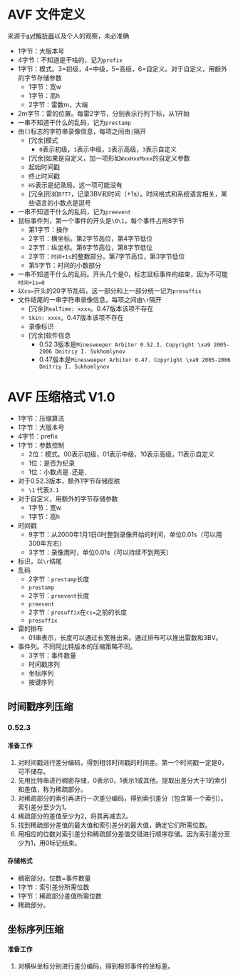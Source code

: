 # AVF 文件定义
来源于[avf解析器](https://github.com/Minesweeper-World/minesweeper-rawvf)以及个人的观察，未必准确

- 1字节：大版本号
- 4字节：不知道是干啥的，记为`prefix`
- 1字节：模式。3=初级，4=中级，5=高级，6=自定义。对于自定义，用额外的字节存储参数
  - 1字节：宽w
  - 1字节：高h
  - 2字节：雷数m，大端
- 2m字节：雷的位置。每雷2字节，分别表示行列下标，从1开始
- 一串不知道干什么的乱码，记为`prestamp`
- 由`[]`标志的字符串录像信息，每项之间由`|`隔开
  - [冗余]模式
    - `0`表示初级，`1`表示中级，`2`表示高级，`3`表示自定义
  - [冗余]如果是自定义，加一项形如`WxxHxxMxxx`的自定义参数
  - 起始时间戳
  - 终止时间戳
  - `HS`表示是纪录局。这一项可能没有
  - [冗余]形如`B?T?`，记录3BV和时间（+1s）。时间格式和系统语言相关，某些语言的小数点是逗号
- 一串不知道干什么的乱码，记为`preevent`
- 鼠标事件列，第一个事件的开头是`\0\1`，每个事件占用8字节
  - 第1字节：操作
  - 2字节：横坐标。第2字节高位，第4字节低位
  - 2字节：纵坐标。第6字节高位，第8字节低位
  - 2字节：`时间+1s`的整数部分。第7字节高位，第3字节低位
  - 第5字节：时间的小数部分
- 一串不知道干什么的乱码。开头几个是0，标志鼠标事件的结束，因为不可能`时间+1s=0`
- 以`cs=`开头的20字节乱码，这一部分和上一部分统一记为`presuffix`
- 文件结尾的一串字符串录像信息，每项之间由`\r`隔开
  - [冗余]`RealTime: xxxx`。0.47版本该项不存在
  - `Skin: xxxx`。0.47版本该项不存在
  - 录像标识
  - [冗余]软件信息
    - 0.52.3版本是`Minesweeper Arbiter 0.52.3. Copyright \xa9 2005-2006 Dmitriy I. Sukhomlynov`
    - 0.47版本是`Minesweeper Arbiter 0.47. Copyright \xa9 2005-2006 Dmitriy I. Sukhomlynov`

# AVF 压缩格式 V1.0
- 1字节：压缩算法
- 1字节：大版本号
- 4字节：prefix
- 1字节：参数控制
  - 2位：模式。00表示初级，01表示中级，10表示高级，11表示自定义
  - 1位：是否为纪录
  - 1位：小数点是`.`还是`,`
- 对于0.52.3版本，额外1字节存储皮肤
  - `\1` 代表`3.1`
- 对于自定义，用额外的字节存储参数
  - 1字节：宽w
  - 1字节：高h
- 时间戳
  - 9字节：从2000年1月1日0时整到录像开始的时间，单位0.01s（可以用300年左右）
  - 3字节：录像用时，单位0.01s（可以持续不到两天）
- 标识，以`\r`结尾
- 乱码
  - 2字节：`prestamp`长度
  - `prestamp`
  - 2字节：`preevent`长度
  - `preevent`
  - 2字节：`presuffix`在`cs=`之前的长度
  - `presuffix`
- 雷的排布
  - 01串表示，长度可以通过长宽推出来。通过排布可以推出雷数和3BV。
- 事件列。不同阿比特版本的压缩策略不同。
  - 3字节：事件数量
  - 时间戳序列
  - 坐标序列
  - 按键序列
 
## 时间戳序列压缩

### 0.52.3

#### 准备工作
1. 对时间戳进行差分编码，得到相邻时间戳的时间差。第一个时间戳一定是0，可不储存。
2. 先用比特串进行稠密存储，0表示0，1表示1或其他。提取出差分大于1的索引和差值，称为稀疏部分。
3. 对稀疏部分的索引再进行一次差分编码，得到索引差分（包含第一个索引）。索引差分至少为1。
4. 稀疏部分的差值至少为2，将其再减去2。
5. 找到稀疏部分差值的最大值和索引差分的最大值，确定它们所需位数。
6. 用相应的位数对索引差分和稀疏部分差值交错进行顺序存储。因为索引差分至少为1，用0标记结束。

#### 存储格式
- 稠密部分。位数=事件数量
- 1字节：索引差分所需位数
- 1字节：稀疏部分差值所需位数
- 稀疏部分。

## 坐标序列压缩

#### 准备工作
1. 对横纵坐标分别进行差分编码，得到相邻事件的坐标差。
